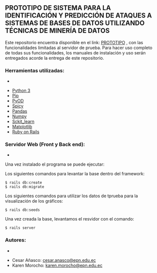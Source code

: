 ## PROTOTIPO DE SISTEMA PARA LA IDENTIFICACIÓN Y PREDICCIÓN DE ATAQUES A SISTEMAS DE BASES DE DATOS UTILIZANDO TÉCNICAS DE MINERÍA DE DATOS

Este repositorio encuentra disponible en el link: [PROTOTIPO](https://tesisw.herokuapp.com/) , con las funcionalidades limitadas al servidor de prueba. Para hacer uso completo de todas sus funcionalidades, los manuales de instalación y uso serán entregados acorde la entrega de este repositorio. 

### Herramientas utilizadas:
-
* [Python 3](https://www.python.org/download/releases/3.0/) 
* [Pip](https://pypi.org/project/pip/)
* [PyOD](https://pyod.readthedocs.io/en/latest/)
* [Spicy](https://pypi.org/project/spicy/)
* [Pandas](https://pandas.pydata.org/)
* [Numpy](https://numpy.org/)
* [Sckit_learn](https://scikit-learn.org/stable/)
* [Matplotlib](https://matplotlib.org/)
* [Ruby on Rails](https://rubyonrails.org/)

### Servidor Web (Front y Back end):
-
Una vez instalado el programa se puede ejecutar:

Los siguientes comandos para levantar la base dentro del framework:

```
$ rails db:create
$ rails db:migrate
```

Los siguientes comandos para utilizar los datos de tprueba para la visualización de los gráficos:

```
$ rails db:seeds
```

Una vez creada la base, levantamos el resvidor con el comando:

```
$ rails server
```

### Autores:
-
* Cesar Añasco: 	[cesar.anasco@epn.edu.ec](mailto:cesar.anasco@epn.edu.ec)
* Karen Morocho: 	[karen.morocho@epn.edu.ec](mailto:karen.morocho@epn.edu.ec)

